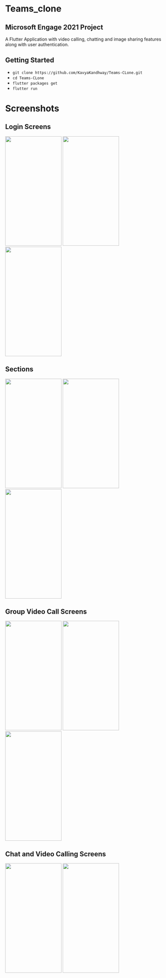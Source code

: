 # Teams_clone
## Microsoft Engage 2021 Project

A Flutter Application with video calling, chatting and image sharing features along with user authentication.

## Getting Started

- `git clone https://github.com/KavyaKandhway/Teams-CLone.git`
- `cd Teams-CLone`
- `flutter packages get`
- `flutter run`

# Screenshots
## Login Screens
<img width="180" height="350" src="https://github.com/KavyaKandhway/Teams-CLone/blob/main/Screenshots/Screenshot_2021-07-10-18-37-36-667_com.example.teams_clone_kk.jpg"/> <img width="180" height="350" src="https://github.com/KavyaKandhway/Teams-CLone/blob/main/Screenshots/Screenshot_2021-07-10-18-38-00-623_com.example.teams_clone_kk.jpg"/> <img width="180" height="350" src="https://github.com/KavyaKandhway/Teams-CLone/blob/main/Screenshots/Screenshot_2021-07-10-18-38-06-563_com.example.teams_clone_kk.jpg"/>
## Sections
<img width="180" height="350" src="https://github.com/KavyaKandhway/Teams-CLone/blob/main/Screenshots/Screenshot_2021-07-10-18-25-24-711_com.example.teams_clone_kk.jpg"/> <img width="180" height="350" src="https://github.com/KavyaKandhway/Teams-CLone/blob/main/Screenshots/Screenshot_2021-07-10-18-27-05-360_com.example.teams_clone_kk.jpg"/> <img width="180" height="350" src="https://github.com/KavyaKandhway/Teams-CLone/blob/main/Screenshots/Screenshot_2021-07-10-18-32-50-485_com.example.teams_clone_kk.jpg"/>
## Group Video Call Screens
<img width="180" height="350" src="https://github.com/KavyaKandhway/Teams-CLone/blob/main/Screenshots/Screenshot_2021-07-10-18-32-58-182_com.example.teams_clone_kk.jpg"/> <img width="180" height="350" src="https://github.com/KavyaKandhway/Teams-CLone/blob/main/Screenshots/Screenshot_2021-07-10-18-33-02-826_com.example.teams_clone_kk.jpg"/> <img width="180" height="350" src="https://github.com/KavyaKandhway/Teams-CLone/blob/main/Screenshots/Screenshot_2021-07-10-18-38-44-972_com.example.teams_clone_kk.jpg"/>
## Chat and Video Calling Screens
<img width="180" height="350" src="https://github.com/KavyaKandhway/Teams-CLone/blob/main/Screenshots/Screenshot_2021-07-10-19-04-21-986_com.example.teams_clone_kk.jpg"/> <img width="180" height="350" src="https://github.com/KavyaKandhway/Teams-CLone/blob/main/Screenshots/Screenshot_2021-07-10-18-47-24-327_com.example.teams_clone_kk.jpg"/>

